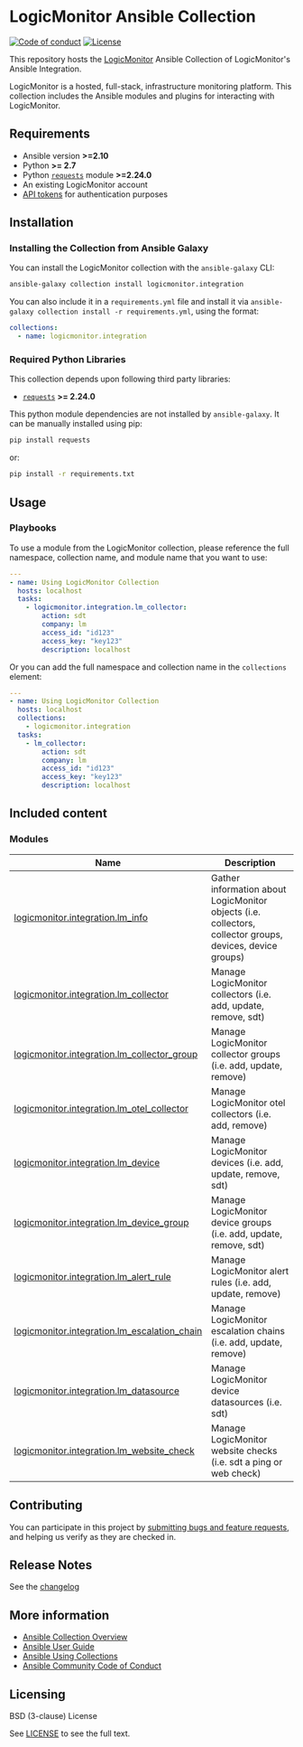 # LogicMonitor Ansible Collection

[![Code of conduct](https://img.shields.io/badge/code%20of%20conduct-Ansible-silver.svg)](https://docs.ansible.com/ansible/latest/community/code_of_conduct.html)
[![License](https://img.shields.io/badge/License-BSD_3--Clause-blue.svg)](LICENSE)

This repository hosts the [LogicMonitor](https://logicmonitor.com) Ansible Collection of LogicMonitor's Ansible
Integration.

LogicMonitor is a hosted, full-stack, infrastructure monitoring platform. This collection includes the Ansible modules
and plugins for interacting with LogicMonitor.

## Requirements

- Ansible version **>=2.10**
- Python **>= 2.7**
- Python [``requests``](https://github.com/psf/requests) module **>=2.24.0**
- An existing LogicMonitor account
- [API tokens](https://logicmonitor.com/support/settings/users-and-roles/api-tokens) for authentication purposes

## Installation

### Installing the Collection from Ansible Galaxy

You can install the LogicMonitor collection with the `ansible-galaxy` CLI:

```bash
ansible-galaxy collection install logicmonitor.integration
```

You can also include it in a `requirements.yml` file and install it
via `ansible-galaxy collection install -r requirements.yml`, using the format:

```yaml
collections:
  - name: logicmonitor.integration
```

### Required Python Libraries

This collection depends upon following third party libraries:

* [`requests`](https://github.com/psf/requests) **>= 2.24.0**

This python module dependencies are not installed by `ansible-galaxy`. It can be manually installed using pip:

```bash
pip install requests
```

or:

```bash
pip install -r requirements.txt
```

## Usage

### Playbooks

To use a module from the LogicMonitor collection, please reference the full namespace, collection name, and module name
that you want to use:

```yaml
---
- name: Using LogicMonitor Collection
  hosts: localhost
  tasks:
    - logicmonitor.integration.lm_collector:
        action: sdt
        company: lm
        access_id: "id123"
        access_key: "key123"
        description: localhost
```

Or you can add the full namespace and collection name in the `collections` element:

```yaml
---
- name: Using LogicMonitor Collection
  hosts: localhost
  collections:
    - logicmonitor.integration
  tasks:
    - lm_collector:
        action: sdt
        company: lm
        access_id: "id123"
        access_key: "key123"
        description: localhost
```

## Included content

### Modules

Name | Description
--- | ---
[logicmonitor.integration.lm_info](https://github.com/ansible-collections/logicmonitor/blob/main/docs/logicmonitor.integration.lm_info_module.md)|Gather information about LogicMonitor objects (i.e. collectors, collector groups, devices, device groups)
[logicmonitor.integration.lm_collector](https://github.com/ansible-collections/logicmonitor/blob/main/docs/logicmonitor.integration.lm_collector_module.md)|Manage LogicMonitor collectors (i.e. add, update, remove, sdt)
[logicmonitor.integration.lm_collector_group](https://github.com/ansible-collections/logicmonitor/blob/main/docs/logicmonitor.integration.lm_collector_group_module.md)|Manage LogicMonitor collector groups (i.e. add, update, remove)
[logicmonitor.integration.lm_otel_collector](https://github.com/ansible-collections/logicmonitor/blob/main/docs/logicmonitor.integration.lm_otel_collector_module.md)|Manage LogicMonitor otel collectors (i.e. add, remove)
[logicmonitor.integration.lm_device](https://github.com/ansible-collections/logicmonitor/blob/main/docs/logicmonitor.integration.lm_device_module.md)|Manage LogicMonitor devices (i.e. add, update, remove, sdt)
[logicmonitor.integration.lm_device_group](https://github.com/ansible-collections/logicmonitor/blob/main/docs/logicmonitor.integration.lm_device_group_module.md)|Manage LogicMonitor device groups (i.e. add, update, remove, sdt)
[logicmonitor.integration.lm_alert_rule](https://github.com/ansible-collections/logicmonitor/blob/main/docs/logicmonitor.integration.lm_alert_rule_module.md)|Manage LogicMonitor alert rules (i.e. add, update, remove)
[logicmonitor.integration.lm_escalation_chain](https://github.com/ansible-collections/logicmonitor/blob/main/docs/logicmonitor.integration.lm_escalation_chain_module.md)|Manage LogicMonitor escalation chains (i.e. add, update, remove)
[logicmonitor.integration.lm_datasource](https://github.com/ansible-collections/logicmonitor/blob/main/docs/logicmonitor.integration.lm_datasource_module.md)|Manage LogicMonitor device datasources (i.e. sdt)
[logicmonitor.integration.lm_website_check](https://github.com/ansible-collections/logicmonitor/blob/main/docs/logicmonitor.integration.lm_website_check_module.md)|Manage LogicMonitor website checks (i.e. sdt a ping or web check)

## Contributing

You can participate in this project
by [submitting bugs and feature requests](https://support.logicmonitor.com/hc/en-us/requests/new), and helping us verify
as they are checked in.

## Release Notes

See the [changelog](https://github.com/ansible-collections/logicmonitor/blob/main/CHANGELOG.rst)

## More information

- [Ansible Collection Overview](https://github.com/ansible-collections/overview)
- [Ansible User Guide](https://docs.ansible.com/ansible/latest/user_guide/index.html)
- [Ansible Using Collections](https://docs.ansible.com/ansible/latest/user_guide/collections_using.html)
- [Ansible Community Code of Conduct](https://docs.ansible.com/ansible/latest/community/code_of_conduct.html)

## Licensing

 BSD (3-clause) License

See [LICENSE](https://github.com/ansible-collections/logicmonitor/blob/main/LICENSE) to see the full text.
